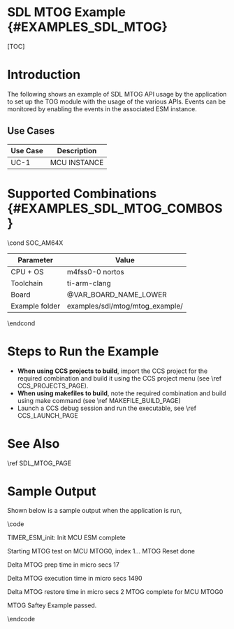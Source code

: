 # SDL MTOG Example {#EXAMPLES_SDL_MTOG}

[TOC]

# Introduction

The following shows an example of SDL MTOG API usage by the application to set up the TOG module with the usage of the various APIs.
Events can be monitored by enabling the events in the associated ESM instance.

Use Cases
---------

 Use Case | Description
 ---------|------------
 UC-1     | MCU INSTANCE


# Supported Combinations {#EXAMPLES_SDL_MTOG_COMBOS}

\cond SOC_AM64X

 Parameter      | Value
 ---------------|-----------
 CPU + OS       | m4fss0-0 nortos
 Toolchain      | ti-arm-clang
 Board          | @VAR_BOARD_NAME_LOWER
 Example folder | examples/sdl/mtog/mtog_example/

\endcond

# Steps to Run the Example

- **When using CCS projects to build**, import the CCS project for the required combination
  and build it using the CCS project menu (see \ref CCS_PROJECTS_PAGE).
- **When using makefiles to build**, note the required combination and build using
  make command (see \ref MAKEFILE_BUILD_PAGE)
- Launch a CCS debug session and run the executable, see \ref CCS_LAUNCH_PAGE

# See Also

\ref SDL_MTOG_PAGE

# Sample Output

Shown below is a sample output when the application is run,

\code

TIMER_ESM_init: Init MCU ESM complete 

 Starting MTOG test on MCU MTOG0, index 1...
 MTOG Reset done

 Delta MTOG prep time in micro secs 17 
 
 Delta MTOG execution time in micro secs 1490 
 
  Delta MTOG restore time in micro secs 2 
  MTOG complete for MCU MTOG0 
 
 MTOG Saftey Example passed. 

\endcode